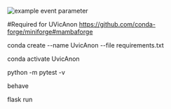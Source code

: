 ![example event parameter](https://github.com/uvic-seng321/project-team-msz/actions/workflows/python-app.yml/badge.svg?event=push)

#Required for UVicAnon
https://github.com/conda-forge/miniforge#mambaforge

conda create --name UvicAnon --file requirements.txt

conda activate UvicAnon

python -m pytest -v

behave

flask run
